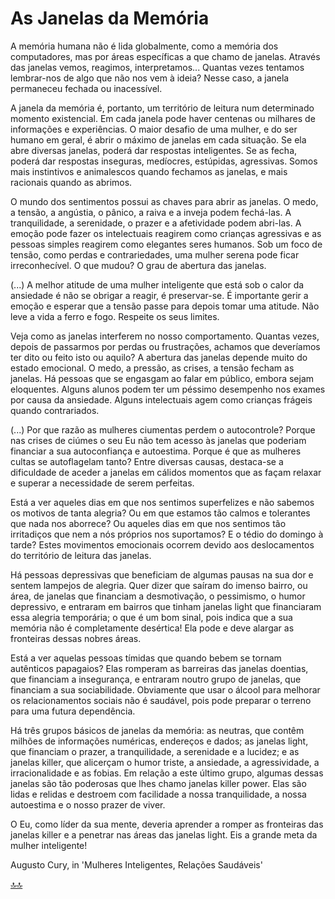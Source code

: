 <!-- markdownlint-disable-next-line -->
<div class="topnav" id="myTopnav"><div w3-include-html="/menu.inc"></div></div>
<!-- markdownlint-disable-next-line -->
<span id="topo"><span>


# As Janelas da Memória

A memória humana não é lida globalmente, como a memória dos computadores, mas por áreas específicas a que chamo de janelas. Através das janelas vemos, reagimos, interpretamos... Quantas vezes tentamos lembrar-nos de algo que não nos vem à ideia? Nesse caso, a janela permaneceu fechada ou inacessível.

A janela da memória é, portanto, um território de leitura num determinado momento existencial. Em cada janela pode haver centenas ou milhares de informações e experiências. O maior desafio de uma mulher, e do ser humano em geral, é abrir o máximo de janelas em cada situação. Se ela abre diversas janelas, poderá dar respostas inteligentes. Se as fecha, poderá dar respostas inseguras, medíocres, estúpidas, agressivas. Somos mais instintivos e animalescos quando fechamos as janelas, e mais racionais quando as abrimos.

O mundo dos sentimentos possui as chaves para abrir as janelas. O medo, a tensão, a angústia, o pânico, a raiva e a inveja podem fechá-las. A tranquilidade, a serenidade, o prazer e a afetividade podem abri-las. A emoção pode fazer os intelectuais reagirem como crianças agressivas e as pessoas simples reagirem como elegantes seres humanos. Sob um foco de tensão, como perdas e contrariedades, uma mulher serena pode ficar irreconhecível. O que mudou? O grau de abertura das janelas.

(...) A melhor atitude de uma mulher inteligente que está sob o calor da ansiedade é não se obrigar a reagir, é preservar-se. É importante gerir a emoção e esperar que a tensão passe para depois tomar uma atitude. Não leve a vida a ferro e fogo. Respeite os seus limites.

Veja como as janelas interferem no nosso comportamento. Quantas vezes, depois de passarmos por perdas ou frustrações, achamos que deveríamos ter dito ou feito isto ou aquilo? A abertura das janelas depende muito do estado emocional. O medo, a pressão, as crises, a tensão fecham as janelas. Há pessoas que se engasgam ao falar em público, embora sejam eloquentes. Alguns alunos podem ter um péssimo desempenho nos exames por causa da ansiedade. Alguns intelectuais agem como crianças frágeis quando contrariados.

(...) Por que razão as mulheres ciumentas perdem o autocontrole? Porque nas crises de ciúmes o seu Eu não tem acesso às janelas que poderiam financiar a sua autoconfiança e autoestima. Porque é que as mulheres cultas se autoflagelam tanto? Entre diversas causas, destaca-se a dificuldade de aceder a janelas em cálidos momentos que as façam relaxar e superar a necessidade de serem perfeitas.

Está a ver aqueles dias em que nos sentimos superfelizes e não sabemos os motivos de tanta alegria? Ou em que estamos tão calmos e tolerantes que nada nos aborrece? Ou aqueles dias em que nos sentimos tão irritadiços que nem a nós próprios nos suportamos? E o tédio do domingo à tarde? Estes movimentos emocionais ocorrem devido aos deslocamentos do território de leitura das janelas.

Há pessoas depressivas que beneficiam de algumas pausas na sua dor e sentem lampejos de alegria. Quer dizer que saíram do imenso bairro, ou área, de janelas que financiam a desmotivação, o pessimismo, o humor depressivo, e entraram em bairros que tinham janelas light que financiaram essa alegria temporária; o que é um bom sinal, pois indica que a sua memória não é completamente desértica! Ela pode e deve alargar as fronteiras dessas nobres áreas.

Está a ver aquelas pessoas tímidas que quando bebem se tornam autênticos papagaios? Elas romperam as barreiras das janelas doentias, que financiam a insegurança, e entraram noutro grupo de janelas, que financiam a sua sociabilidade. Obviamente que usar o álcool para melhorar os relacionamentos sociais não é saudável, pois pode preparar o terreno para uma futura dependência.

Há três grupos básicos de janelas da memória: as neutras, que contêm milhões de informações numéricas, endereços e dados; as janelas light, que financiam o prazer, a tranquilidade, a serenidade e a lucidez; e as janelas killer, que alicerçam o humor triste, a ansiedade, a agressividade, a irracionalidade e as fobias. Em relação a este último grupo, algumas dessas janelas são tão poderosas que lhes chamo janelas killer power. Elas são lidas e relidas e destroem com facilidade a nossa tranquilidade, a nossa autoestima e o nosso prazer de viver.

O Eu, como líder da sua mente, deveria aprender a romper as fronteiras das janelas killer e a penetrar nas áreas das janelas light. Eis a grande meta da mulher inteligente!

Augusto Cury, in 'Mulheres Inteligentes, Relações Saudáveis'

<!-- markdownlint-disable-next-line -->
<script>  includeHTML(); </script>
[🔝🔝](#topo "Retorna ao topo")